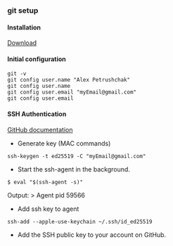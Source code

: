 ### git setup

#### Installation
[Download](https://git-scm.com/downloads)



#### Initial configuration
```
git -v
git config user.name "Alex Petrushchak"
git config user.name
git config user.email "myEmail@gmail.com"
git config user.email
```

#### SSH Authentication
[GitHub documentation](https://docs.github.com/en/authentication/connecting-to-github-with-ssh/generating-a-new-ssh-key-and-adding-it-to-the-ssh-agent)

* Generate key (MAC commands)
```
ssh-keygen -t ed25519 -C "myEmail@gmail.com"
```

* Start the ssh-agent in the background.
```
$ eval "$(ssh-agent -s)"
```
Output: > Agent pid 59566

* Add ssh key to agent
```
ssh-add --apple-use-keychain ~/.ssh/id_ed25519
```
* Add the SSH public key to your account on GitHub.



